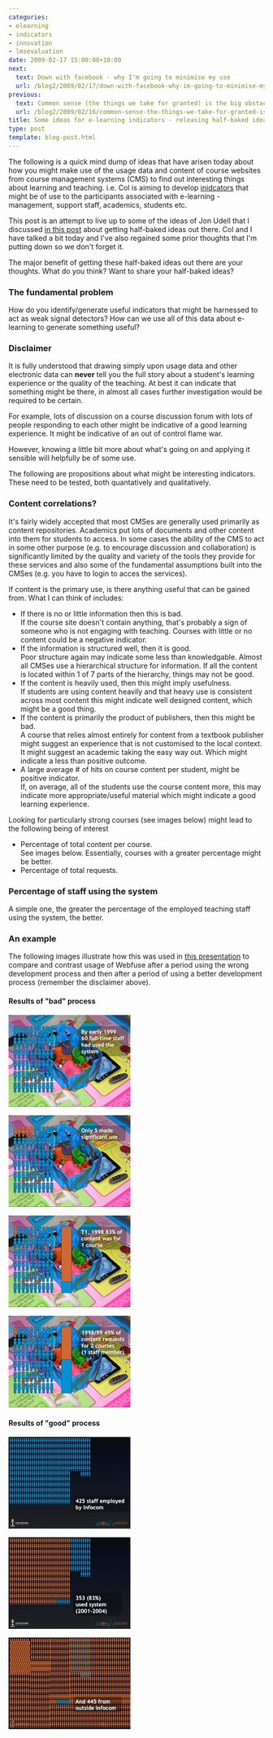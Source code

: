 ```yaml
---
categories:
- elearning
- indicators
- innovation
- lmsevaluation
date: 2009-02-17 15:00:08+10:00
next:
  text: Down with facebook - why I'm going to minimise my use
  url: /blog2/2009/02/17/down-with-facebook-why-im-going-to-minimise-my-use/
previous:
  text: Common sense (the things we take for granted) is the big obstacle for innovation
  url: /blog2/2009/02/16/common-sense-the-things-we-take-for-granted-is-the-big-obstacle-for-innovation/
title: Some ideas for e-learning indicators - releasing half-baked ideas
type: post
template: blog-post.html
---
```

The following is a quick mind dump of ideas that have arisen today about how you might make use of the usage data and content of course websites from course management systems (CMS) to find out interesting things about learning and teaching. i.e. Col is aiming to develop [inidcators](http://beerc.wordpress.com/2008/12/21/more-on-the-indicators/) that might be of use to the participants associated with e-learning - management, support staff, academics, students etc.

This post is an attempt to live up to some of the ideas of Jon Udell that I discussed [in this post](/blog2/2009/02/15/getting-half-baked-ideas-out-there-improving-research-and-the-academy/) about getting half-baked ideas out there. Col and I have talked a bit today and I've also regained some prior thoughts that I'm putting down so we don't forget it.

The major benefit of getting these half-baked ideas out there are your thoughts. What do you think? Want to share your half-baked ideas?

### The fundamental problem

How do you identify/generate useful indicators that might be harnessed to act as weak signal detectors? How can we use all of this data about e-learning to generate something useful?

### Disclaimer

It is fully understood that drawing simply upon usage data and other electronic data can **never** tell you the full story about a student's learning experience or the quality of the teaching. At best it can indicate that something might be there, in almost all cases further investigation would be required to be certain.

For example, lots of discussion on a course discussion forum with lots of people responding to each other might be indicative of a good learning experience. It might be indicative of an out of control flame war.

However, knowing a little bit more about what's going on and applying it sensible will helpfully be of some use.

The following are propositions about what might be interesting indicators. These need to be tested, both quantatively and qualitatively.

### Content correlations?

It's fairly widely accepted that most CMSes are generally used primarily as content repositories. Academics put lots of documents and other content into them for students to access. In some cases the ability of the CMS to act in some other purpose (e.g. to encourage discussion and collaboration) is significantly limited by the quality and variety of the tools they provide for these services and also some of the fundamental assumptions built into the CMSes (e.g. you have to login to acces the services).

If content is the primary use, is there anything useful that can be gained from. What I can think of includes:

- If there is no or little information then this is bad.  
    If the course site doesn't contain anything, that's probably a sign of someone who is not engaging with teaching. Courses with little or no content could be a negative indicator.
- If the information is structured well, then it is good.  
    Poor structure again may indicate some less than knowledgable. Almost all CMSes use a hierarchical structure for information. If all the content is located within 1 of 7 parts of the hierarchy, things may not be good.
- If the content is heavily used, then this might imply usefulness.  
    If students are using content heavily and that heavy use is consistent across most content this might indicate well designed content, which might be a good thing.
- If the content is primarily the product of publishers, then this might be bad.  
    A course that relies almost entirely for content from a textbook publisher might suggest an experience that is not customised to the local context. It might suggest an academic taking the easy way out. Which might indicate a less than positive outcome.
- A large average # of hits on course content per student, might be positive indicator.  
    If, on average, all of the students use the course content more, this may indicate more appropriate/useful material which might indicate a good learning experience.

Looking for particularly strong courses (see images below) might lead to the following being of interest

- Percentage of total content per course.  
    See images below. Essentially, courses with a greater percentage might be better.
- Percentage of total requests.

### Percentage of staff using the system

A simple one, the greater the percentage of the employed teaching staff using the system, the better.

### An example

The following images illustrate how this was used in [this presentation](http://www.slideshare.net/davidj/its-the-process-stupid-not-the-product) to compare and contrast usage of Webfuse after a period using the wrong development process and then after a period of using a better development process (remember the disclaimer above).

#### Results of "bad" process

[![Usage of an LMS - a measure (1 of 4)](images/3286237455_9933c51469_m.jpg)](http://www.flickr.com/photos/david_jones/3286237455/ "Usage of an LMS - a measure (1 of 4) by David T Jones, on Flickr")

[![Usage of an LMS - a measure (2 of 4)](images/3287054934_2d4214a64a_m.jpg)](http://www.flickr.com/photos/david_jones/3287054934/ "Usage of an LMS - a measure (2 of 4) by David T Jones, on Flickr")

[![Usage of an LMS - a measure (3 of 4)](images/3286238385_ef82ba9338_m.jpg)](http://www.flickr.com/photos/david_jones/3286238385/ "Usage of an LMS - a measure (3 of 4) by David T Jones, on Flickr")

[![Usage of an LMS - a measure (4 of 4)](images/3287055792_62f9666139_m.jpg)](http://www.flickr.com/photos/david_jones/3287055792/ "Usage of an LMS - a measure (4 of 4) by David T Jones, on Flickr")

#### Results of "good" process

[![Usage of an LMS - staff adoption (1 of 3)](images/3287056224_5d4fc668ec_m.jpg)](http://www.flickr.com/photos/david_jones/3287056224/ "Usage of an LMS - staff adoption (1 of 3) by David T Jones, on Flickr")

[![Usage of an LMS - staff adoption (2 of 3)](images/3287056668_fd07fb55a5_m.jpg)](http://www.flickr.com/photos/david_jones/3287056668/ "Usage of an LMS - staff adoption (2 of 3) by David T Jones, on Flickr")

[![Usage of an LMS - staff adoption (3 of 3)](images/3286240677_406ba8e2d5_m.jpg)](http://www.flickr.com/photos/david_jones/3286240677/ "Usage of an LMS - staff adoption (3 of 3) by David T Jones, on Flickr")